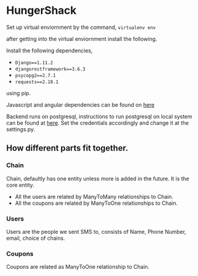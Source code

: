 # HungerShack


Set up virtual enviornment by the command, 
`virtualenv env`


after getting into the virtual enviornment install the following.


Install the following dependencies, 


* `Django==1.11.2`
* `djangorestframework==3.6.3`
* `psycopg2==2.7.1`
* `requests==2.18.1`


using pip.


Javascript and angular dependencies can be found on [here](http://engineroom.trackmaven.com/blog/getting-started-drf-angularjs-part-1/)


Backend runs on postgresql, instructions to run postgresql on local system can be found at [here](https://www.digitalocean.com/community/tutorials/how-to-use-postgresql-with-your-django-application-on-ubuntu-14-04). Set the credentials accordingly and change it at the settings.py.

## How different parts fit together.

### Chain

Chain, defaultly has one entity unless more is added in the future. It is the core entity. 

* All the users are related by ManyToMany relationships to Chain.
* All the coupons are related by ManyToOne relationships to Chain.

### Users 

Users are the people we sent SMS to, consists of Name, Phone Number, email, choice of chains.

### Coupons

Coupons are related as ManyToOne relationship to Chain.